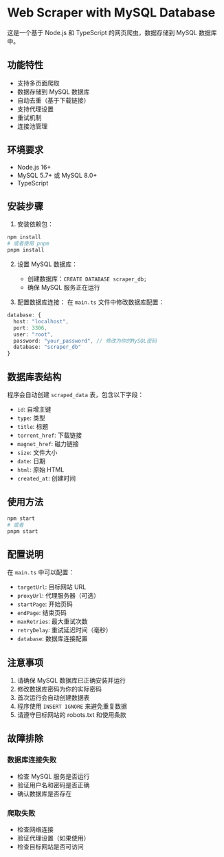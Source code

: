 # Web Scraper with MySQL Database

这是一个基于 Node.js 和 TypeScript 的网页爬虫，数据存储到 MySQL 数据库中。

## 功能特性

- 支持多页面爬取
- 数据存储到 MySQL 数据库
- 自动去重（基于下载链接）
- 支持代理设置
- 重试机制
- 连接池管理

## 环境要求

- Node.js 16+
- MySQL 5.7+ 或 MySQL 8.0+
- TypeScript

## 安装步骤

1. 安装依赖包：

```bash
npm install
# 或者使用 pnpm
pnpm install
```

2. 设置 MySQL 数据库：

   - 创建数据库：`CREATE DATABASE scraper_db;`
   - 确保 MySQL 服务正在运行

3. 配置数据库连接：
   在 `main.ts` 文件中修改数据库配置：

```typescript
database: {
  host: "localhost",
  port: 3306,
  user: "root",
  password: "your_password", // 修改为你的MySQL密码
  database: "scraper_db"
}
```

## 数据库表结构

程序会自动创建 `scraped_data` 表，包含以下字段：

- `id`: 自增主键
- `type`: 类型
- `title`: 标题
- `torrent_href`: 下载链接
- `magnet_href`: 磁力链接
- `size`: 文件大小
- `date`: 日期
- `html`: 原始 HTML
- `created_at`: 创建时间

## 使用方法

```bash
npm start
# 或者
pnpm start
```

## 配置说明

在 `main.ts` 中可以配置：

- `targetUrl`: 目标网站 URL
- `proxyUrl`: 代理服务器（可选）
- `startPage`: 开始页码
- `endPage`: 结束页码
- `maxRetries`: 最大重试次数
- `retryDelay`: 重试延迟时间（毫秒）
- `database`: 数据库连接配置

## 注意事项

1. 请确保 MySQL 数据库已正确安装并运行
2. 修改数据库密码为你的实际密码
3. 首次运行会自动创建数据表
4. 程序使用 `INSERT IGNORE` 来避免重复数据
5. 请遵守目标网站的 robots.txt 和使用条款

## 故障排除

### 数据库连接失败

- 检查 MySQL 服务是否运行
- 验证用户名和密码是否正确
- 确认数据库是否存在

### 爬取失败

- 检查网络连接
- 验证代理设置（如果使用）
- 检查目标网站是否可访问
